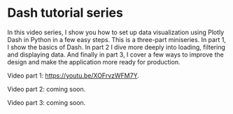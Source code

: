 # Dash tutorial series

In this video series, I show you how to set up data visualization using Plotly Dash in Python in a few easy steps. This is a three-part miniseries. In part 1, I show the basics of Dash. In part 2 I dive more deeply into loading, filtering and displaying data. And finally in part 3, I cover a few ways to improve the design and make the application more ready for production.

Video part 1: https://youtu.be/XOFrvzWFM7Y.

Video part 2: coming soon.

Video part 3: coming soon.
